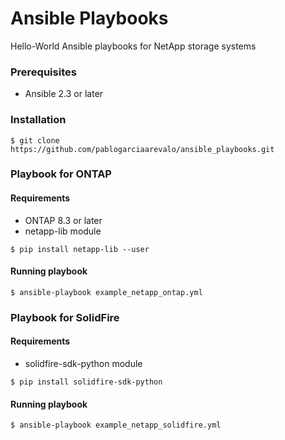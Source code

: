 # Ansible Playbooks

Hello-World Ansible playbooks for NetApp storage systems

### Prerequisites

* Ansible 2.3 or later

### Installation

```shell
$ git clone https://github.com/pablogarciaarevalo/ansible_playbooks.git
```

### Playbook for ONTAP

#### Requirements

* ONTAP 8.3 or later
* netapp-lib module

```shell
$ pip install netapp-lib --user
```

#### Running playbook

```shell
$ ansible-playbook example_netapp_ontap.yml
```

### Playbook for SolidFire

#### Requirements

* solidfire-sdk-python module

```shell
$ pip install solidfire-sdk-python
```

#### Running playbook

```shell
$ ansible-playbook example_netapp_solidfire.yml
```
